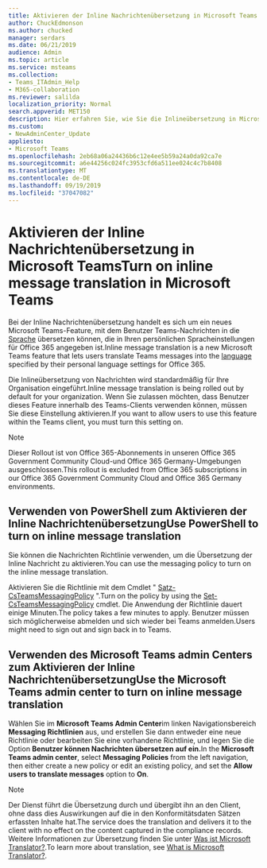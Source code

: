 ```yaml
---
title: Aktivieren der Inline Nachrichtenübersetzung in Microsoft Teams
author: ChuckEdmonson
ms.author: chucked
manager: serdars
ms.date: 06/21/2019
audience: Admin
ms.topic: article
ms.service: msteams
ms.collection:
- Teams_ITAdmin_Help
- M365-collaboration
ms.reviewer: salilda
localization_priority: Normal
search.appverid: MET150
description: Hier erfahren Sie, wie Sie die Inlineübersetzung in Microsoft Teams verwenden.
ms.custom:
- NewAdminCenter_Update
appliesto:
- Microsoft Teams
ms.openlocfilehash: 2eb68a06a24436b6c12e4ee5b59a24a0da92ca7e
ms.sourcegitcommit: a6e44256c024fc3953cfd6a511ee024c4c7b8408
ms.translationtype: MT
ms.contentlocale: de-DE
ms.lasthandoff: 09/19/2019
ms.locfileid: "37047082"
---
```

<a name="turn-on-inline-message-translation-in-microsoft-teams"></a><span data-ttu-id="f0419-103">Aktivieren der Inline Nachrichtenübersetzung in Microsoft Teams</span><span class="sxs-lookup"><span data-stu-id="f0419-103">Turn on inline message translation in Microsoft Teams</span></span> 
=================================================

<span data-ttu-id="f0419-104">Bei der Inline Nachrichtenübersetzung handelt es sich um ein neues Microsoft Teams-Feature, mit dem Benutzer Teams-Nachrichten in die [Sprache](https://support.office.com/article/translate-a-message-in-teams-d8926ce9-d6a6-47df-a416-f1adb62d3194) übersetzen können, die in Ihren persönlichen Spracheinstellungen für Office 365 angegeben ist.</span><span class="sxs-lookup"><span data-stu-id="f0419-104">Inline message translation is a new Microsoft Teams feature that lets users translate Teams messages into the [language](https://support.office.com/article/translate-a-message-in-teams-d8926ce9-d6a6-47df-a416-f1adb62d3194) specified by their personal language settings for Office 365.</span></span>

<span data-ttu-id="f0419-105">Die Inlineübersetzung von Nachrichten wird standardmäßig für Ihre Organisation eingeführt.</span><span class="sxs-lookup"><span data-stu-id="f0419-105">Inline message translation is being rolled out by default for your organization.</span></span> <span data-ttu-id="f0419-106">Wenn Sie zulassen möchten, dass Benutzer dieses Feature innerhalb des Teams-Clients verwenden können, müssen Sie diese Einstellung aktivieren.</span><span class="sxs-lookup"><span data-stu-id="f0419-106">If you want to allow users to use this feature within the Teams client, you must turn this setting on.</span></span>

> [!NOTE]
><span data-ttu-id="f0419-107">Dieser Rollout ist von Office 365-Abonnements in unseren Office 365 Government Community Cloud-und Office 365 Germany-Umgebungen ausgeschlossen.</span><span class="sxs-lookup"><span data-stu-id="f0419-107">This rollout is excluded from Office 365 subscriptions in our Office 365 Government Community Cloud and Office 365 Germany environments.</span></span>

## <a name="use-powershell-to-turn-on-inline-message-translation"></a><span data-ttu-id="f0419-108">Verwenden von PowerShell zum Aktivieren der Inline Nachrichtenübersetzung</span><span class="sxs-lookup"><span data-stu-id="f0419-108">Use PowerShell to turn on inline message translation</span></span>

<span data-ttu-id="f0419-109">Sie können die Nachrichten Richtlinie verwenden, um die Übersetzung der Inline Nachricht zu aktivieren.</span><span class="sxs-lookup"><span data-stu-id="f0419-109">You can use the messaging policy to turn on the inline message translation.</span></span>

<span data-ttu-id="f0419-110">Aktivieren Sie die Richtlinie mit dem Cmdlet " [Satz-CsTeamsMessagingPolicy](https://docs.microsoft.com/powershell/module/skype/set-csteamsmessagingpolicy?view=skype-ps) ".</span><span class="sxs-lookup"><span data-stu-id="f0419-110">Turn on the policy by using the [Set-CsTeamsMessagingPolicy](https://docs.microsoft.com/powershell/module/skype/set-csteamsmessagingpolicy?view=skype-ps) cmdlet.</span></span> <span data-ttu-id="f0419-111">Die Anwendung der Richtlinie dauert einige Minuten.</span><span class="sxs-lookup"><span data-stu-id="f0419-111">The policy takes a few minutes to apply.</span></span> <span data-ttu-id="f0419-112">Benutzer müssen sich möglicherweise abmelden und sich wieder bei Teams anmelden.</span><span class="sxs-lookup"><span data-stu-id="f0419-112">Users might need to sign out and sign back in to Teams.</span></span>

## <a name="use-the-microsoft-teams-admin-center-to-turn-on-inline-message-translation"></a><span data-ttu-id="f0419-113">Verwenden des Microsoft Teams admin Centers zum Aktivieren der Inline Nachrichtenübersetzung</span><span class="sxs-lookup"><span data-stu-id="f0419-113">Use the Microsoft Teams admin center to turn on inline message translation</span></span>

<span data-ttu-id="f0419-114">Wählen Sie im **Microsoft Teams Admin Center**im linken Navigationsbereich **Messaging Richtlinien** aus, und erstellen Sie dann entweder eine neue Richtlinie oder bearbeiten Sie eine vorhandene Richtlinie, und legen Sie die Option **Benutzer können Nachrichten übersetzen** **auf ein.**</span><span class="sxs-lookup"><span data-stu-id="f0419-114">In the **Microsoft Teams admin center**, select **Messaging Policies** from the left navigation, then either create a new policy or edit an existing policy, and set the **Allow users to translate messages** option to **On**.</span></span>

> [!NOTE]
> <span data-ttu-id="f0419-115">Der Dienst führt die Übersetzung durch und übergibt ihn an den Client, ohne dass dies Auswirkungen auf die in den Konformitätsdaten Sätzen erfassten Inhalte hat.</span><span class="sxs-lookup"><span data-stu-id="f0419-115">The service does the translation and delivers it to the client with no effect on the content captured in the compliance records.</span></span> <span data-ttu-id="f0419-116">Weitere Informationen zur Übersetzung finden Sie unter [Was ist Microsoft Translator?](https://docs.microsoft.com/azure/cognitive-services/translator/translator-info-overview).</span><span class="sxs-lookup"><span data-stu-id="f0419-116">To learn more about translation, see [What is Microsoft Translator?](https://docs.microsoft.com/azure/cognitive-services/translator/translator-info-overview).</span></span>